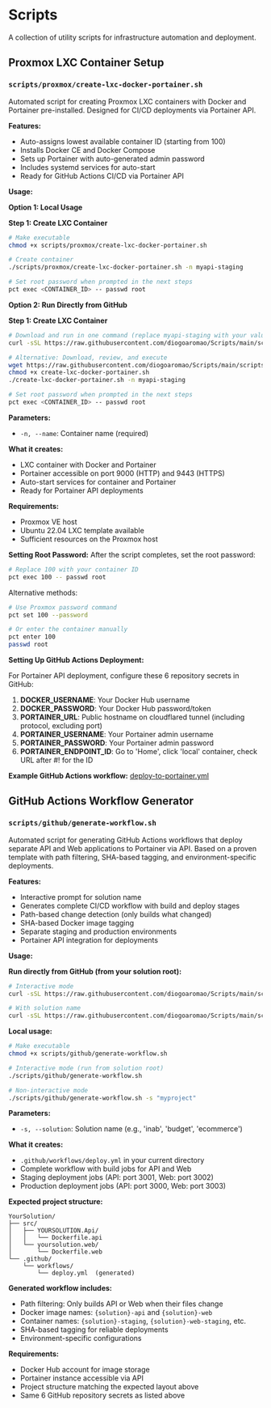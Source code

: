 # Scripts

A collection of utility scripts for infrastructure automation and deployment.

## Proxmox LXC Container Setup

### `scripts/proxmox/create-lxc-docker-portainer.sh`

Automated script for creating Proxmox LXC containers with Docker and Portainer pre-installed. Designed for CI/CD deployments via Portainer API.

**Features:**
- Auto-assigns lowest available container ID (starting from 100)
- Installs Docker CE and Docker Compose
- Sets up Portainer with auto-generated admin password
- Includes systemd services for auto-start
- Ready for GitHub Actions CI/CD via Portainer API

**Usage:**

**Option 1: Local Usage**

**Step 1: Create LXC Container**
```bash
# Make executable
chmod +x scripts/proxmox/create-lxc-docker-portainer.sh

# Create container
./scripts/proxmox/create-lxc-docker-portainer.sh -n myapi-staging

# Set root password when prompted in the next steps
pct exec <CONTAINER_ID> -- passwd root
```


**Option 2: Run Directly from GitHub**

**Step 1: Create LXC Container**
```bash
# Download and run in one command (replace myapi-staging with your value)
curl -sSL https://raw.githubusercontent.com/diogoaromao/Scripts/main/scripts/proxmox/create-lxc-docker-portainer.sh | bash -s -- -n myapi-staging

# Alternative: Download, review, and execute
wget https://raw.githubusercontent.com/diogoaromao/Scripts/main/scripts/proxmox/create-lxc-docker-portainer.sh
chmod +x create-lxc-docker-portainer.sh
./create-lxc-docker-portainer.sh -n myapi-staging

# Set root password when prompted in the next steps
pct exec <CONTAINER_ID> -- passwd root
```


**Parameters:**

- `-n, --name`: Container name (required)

**What it creates:**

- LXC container with Docker and Portainer
- Portainer accessible on port 9000 (HTTP) and 9443 (HTTPS)
- Auto-start services for container and Portainer
- Ready for Portainer API deployments

**Requirements:**
- Proxmox VE host
- Ubuntu 22.04 LXC template available
- Sufficient resources on the Proxmox host

**Setting Root Password:**
After the script completes, set the root password:
```bash
# Replace 100 with your container ID
pct exec 100 -- passwd root
```

Alternative methods:
```bash
# Use Proxmox password command
pct set 100 --password

# Or enter the container manually
pct enter 100
passwd root
```

**Setting Up GitHub Actions Deployment:**

For Portainer API deployment, configure these 6 repository secrets in GitHub:

1. **DOCKER_USERNAME**: Your Docker Hub username
2. **DOCKER_PASSWORD**: Your Docker Hub password/token
3. **PORTAINER_URL**: Public hostname on cloudflared tunnel (including protocol, excluding port)
4. **PORTAINER_USERNAME**: Your Portainer admin username
5. **PORTAINER_PASSWORD**: Your Portainer admin password
6. **PORTAINER_ENDPOINT_ID**: Go to 'Home', click 'local' container, check URL after #! for the ID

**Example GitHub Actions workflow:** [deploy-to-portainer.yml](https://github.com/diogoaromao/Budget/blob/main/.github/workflows/deploy-to-portainer.yml)

## GitHub Actions Workflow Generator

### `scripts/github/generate-workflow.sh`

Automated script for generating GitHub Actions workflows that deploy separate API and Web applications to Portainer via API. Based on a proven template with path filtering, SHA-based tagging, and environment-specific deployments.

**Features:**
- Interactive prompt for solution name
- Generates complete CI/CD workflow with build and deploy stages
- Path-based change detection (only builds what changed)
- SHA-based Docker image tagging
- Separate staging and production environments
- Portainer API integration for deployments

**Usage:**

**Run directly from GitHub (from your solution root):**
```bash
# Interactive mode
curl -sSL https://raw.githubusercontent.com/diogoaromao/Scripts/main/scripts/github/generate-workflow.sh | bash

# With solution name
curl -sSL https://raw.githubusercontent.com/diogoaromao/Scripts/main/scripts/github/generate-workflow.sh | bash -s -- -s "myproject"
```

**Local usage:**
```bash
# Make executable
chmod +x scripts/github/generate-workflow.sh

# Interactive mode (run from solution root)
./scripts/github/generate-workflow.sh

# Non-interactive mode
./scripts/github/generate-workflow.sh -s "myproject"
```

**Parameters:**
- `-s, --solution`: Solution name (e.g., 'inab', 'budget', 'ecommerce')

**What it creates:**
- `.github/workflows/deploy.yml` in your current directory
- Complete workflow with build jobs for API and Web
- Staging deployment jobs (API: port 3001, Web: port 3002)
- Production deployment jobs (API: port 3000, Web: port 3003)

**Expected project structure:**
```
YourSolution/
├── src/
│   ├── YOURSOLUTION.Api/
│   │   └── Dockerfile.api
│   └── yoursolution.web/
│       └── Dockerfile.web
└── .github/
    └── workflows/
        └── deploy.yml  (generated)
```

**Generated workflow includes:**
- Path filtering: Only builds API or Web when their files change
- Docker image names: `{solution}-api` and `{solution}-web`
- Container names: `{solution}-staging`, `{solution}-web-staging`, etc.
- SHA-based tagging for reliable deployments
- Environment-specific configurations

**Requirements:**
- Docker Hub account for image storage
- Portainer instance accessible via API
- Project structure matching the expected layout above
- Same 6 GitHub repository secrets as listed above

